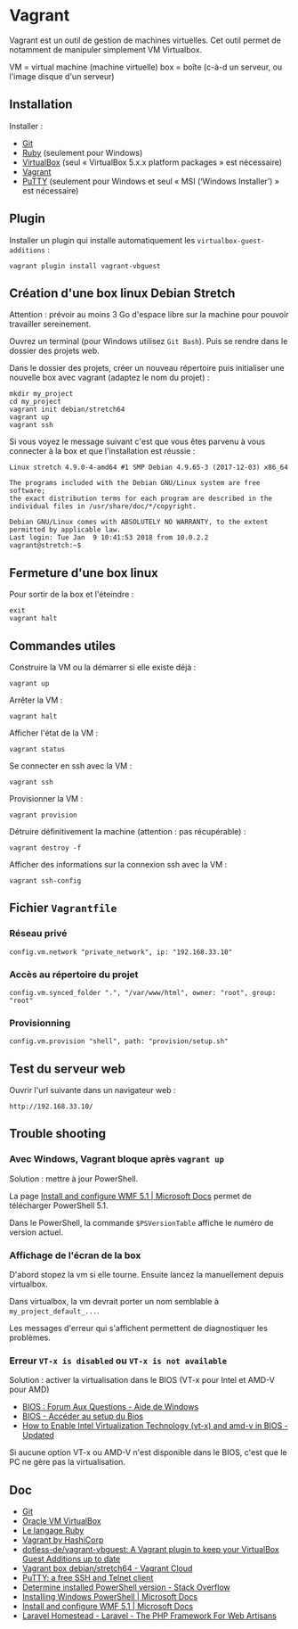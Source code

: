 # Vagrant

Vagrant est un outil de gestion de machines virtuelles. Cet outil permet de notamment de manipuler simplement VM Virtualbox.

VM = virtual machine (machine virtuelle)
box = boîte (c-à-d un serveur, ou l'image disque d'un serveur)

## Installation

Installer :

- [Git](git.md)
- [Ruby](ruby.md) (seulement pour Windows)
- [VirtualBox](https://www.virtualbox.org/) (seul « VirtualBox 5.x.x platform packages » est nécessaire)
- [Vagrant](https://www.vagrantup.com/downloads.html)
- [PuTTY](https://www.chiark.greenend.org.uk/~sgtatham/putty/latest.html) (seulement pour Windows et seul « MSI (‘Windows Installer’) » est nécessaire)

## Plugin

Installer un plugin qui installe automatiquement les `virtualbox-guest-additions` :

    vagrant plugin install vagrant-vbguest

## Création d'une box linux Debian Stretch

Attention : prévoir au moins 3 Go d'espace libre sur la machine pour pouvoir travailler sereinement.

Ouvrez un terminal (pour Windows utilisez `Git Bash`). Puis se rendre dans le dossier des projets web.

Dans le dossier des projets, créer un nouveau répertoire puis initialiser une nouvelle box avec vagrant (adaptez le nom du projet) :

    mkdir my_project
    cd my_project
    vagrant init debian/stretch64
    vagrant up
    vagrant ssh

Si vous voyez le message suivant c'est que vous êtes parvenu à vous connecter à la box et que l'installation est réussie :

    Linux stretch 4.9.0-4-amd64 #1 SMP Debian 4.9.65-3 (2017-12-03) x86_64

    The programs included with the Debian GNU/Linux system are free software;
    the exact distribution terms for each program are described in the
    individual files in /usr/share/doc/*/copyright.

    Debian GNU/Linux comes with ABSOLUTELY NO WARRANTY, to the extent
    permitted by applicable law.
    Last login: Tue Jan  9 10:41:53 2018 from 10.0.2.2
    vagrant@stretch:~$

## Fermeture d'une box linux

Pour sortir de la box et l'éteindre :

    exit
    vagrant halt

## Commandes utiles

Construire la VM ou la démarrer si elle existe déjà :

    vagrant up

Arrêter la VM :

    vagrant halt

Afficher l'état de la VM :

    vagrant status

Se connecter en ssh avec la VM :

    vagrant ssh

Provisionner la VM :

    vagrant provision

Détruire définitivement la machine (attention : pas récupérable) :

    vagrant destroy -f

Afficher des informations sur la connexion ssh avec la VM :

    vagrant ssh-config

## Fichier `Vagrantfile`

### Réseau privé

    config.vm.network "private_network", ip: "192.168.33.10"

### Accès au répertoire du projet

    config.vm.synced_folder ".", "/var/www/html", owner: "root", group: "root"

### Provisionning

    config.vm.provision "shell", path: "provision/setup.sh"

## Test du serveur web

Ouvrir l'url suivante dans un navigateur web :

    http://192.168.33.10/

## Trouble shooting

### Avec Windows, Vagrant bloque après `vagrant up`

Solution : mettre à jour PowerShell.

La page [Install and configure WMF 5.1 | Microsoft Docs](https://docs.microsoft.com/en-us/powershell/wmf/5.1/install-configure) permet de télécharger PowerShell 5.1.

Dans le PowerShell, la commande `$PSVersionTable` affiche le numéro de version actuel.

### Affichage de l'écran de la box

D'abord stopez la vm si elle tourne.
Ensuite lancez la manuellement depuis virtualbox.

Dans virtualbox, la vm devrait porter un nom semblable à `my_project_default_...`.

Les messages d'erreur qui s'affichent permettent de diagnostiquer les problèmes.

### Erreur `VT-x is disabled` ou `VT-x is not available`

Solution : activer la virtualisation dans le BIOS (VT-x pour Intel et AMD-V pour AMD)

- [BIOS : Forum Aux Questions - Aide de Windows](http://windows.microsoft.com/fr-fr/windows/bios-faq#1TC=windows-7)
- [BIOS - Accéder au setup du Bios](http://www.commentcamarche.net/faq/389-bios-acceder-au-setup-du-bios)
- [How to Enable Intel Virtualization Technology (vt-x) and amd-v in BIOS - Updated](http://www.sysprobs.com/disable-enable-virtualization-technology-bios)

Si aucune option VT-x ou AMD-V n'est disponible dans le BIOS, c'est que le PC ne gère pas la virtualisation.

## Doc

- [Git](https://www.git-scm.com/)
- [Oracle VM VirtualBox](https://www.virtualbox.org/)
- [Le langage Ruby](https://www.ruby-lang.org/fr/)
- [Vagrant by HashiCorp](https://www.vagrantup.com/)
- [dotless-de/vagrant-vbguest: A Vagrant plugin to keep your VirtualBox Guest Additions up to date](https://github.com/dotless-de/vagrant-vbguest)
- [Vagrant box debian/stretch64 - Vagrant Cloud](https://app.vagrantup.com/debian/boxes/stretch64)
- [PuTTY: a free SSH and Telnet client](https://www.chiark.greenend.org.uk/~sgtatham/putty/)
- [Determine installed PowerShell version - Stack Overflow](https://stackoverflow.com/questions/1825585/determine-installed-powershell-version)
- [Installing Windows PowerShell | Microsoft Docs](https://docs.microsoft.com/en-us/powershell/scripting/setup/installing-windows-powershell?view=powershell-5.1)
- [Install and configure WMF 5.1 | Microsoft Docs](https://docs.microsoft.com/en-us/powershell/wmf/5.1/install-configure)
- [Laravel Homestead - Laravel - The PHP Framework For Web Artisans](https://laravel.com/docs/master/homestead)
